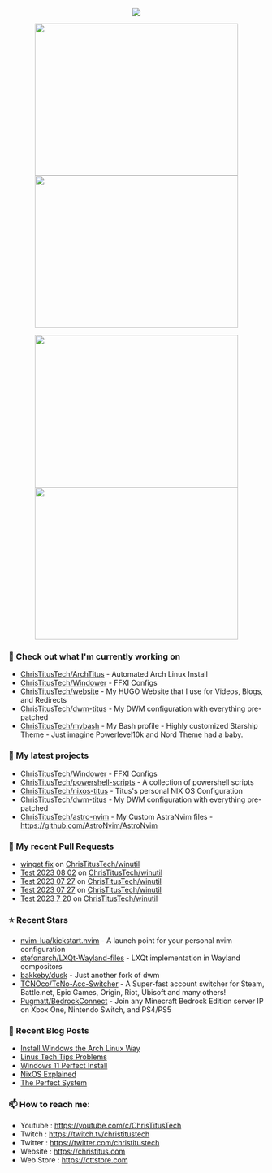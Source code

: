 <p align="center"><a href="https://github.com/anuraghazra/github-readme-stats">
  <img align="center" src="https://github-readme-stats.vercel.app/api?username=ChrisTitusTech&show_icons=true&theme=tokyonight" />
</a></p>

<p align="center"><a href="https://wakatime.com/@christitustech">
  <img align="center" width="400" height="300" src="https://wakatime.com/share/@christitustech/4c17a227-eb23-48c5-a2f1-492e5538842c.svg" />
</a>
<a href="https://wakatime.com/@christitustech">
  <img align="center" width="400" height="300" src="https://wakatime.com/share/@christitustech/57160975-2111-472e-bc92-f390b42053b3.svg" />
</a></p>

<p align="center"><a href="https://wakatime.com/@christitustech">
  <img align="center" width="400" height="300" src="https://wakatime.com/share/@christitustech/b7d6c245-11dd-4802-a2dd-8ff0fd915324.svg" />
</a>
<a href="https://wakatime.com/@christitustech">
  <img align="center" width="400" height="300" src="https://wakatime.com/share/@christitustech/29475f0b-8d50-47b4-aaf5-f96bdcab9d0d.svg" />
</a></p>

### 👷 Check out what I'm currently working on

- [ChrisTitusTech/ArchTitus](https://github.com/ChrisTitusTech/ArchTitus) - Automated Arch Linux Install
- [ChrisTitusTech/Windower](https://github.com/ChrisTitusTech/Windower) - FFXI Configs
- [ChrisTitusTech/website](https://github.com/ChrisTitusTech/website) - My HUGO Website that I use for Videos, Blogs, and Redirects
- [ChrisTitusTech/dwm-titus](https://github.com/ChrisTitusTech/dwm-titus) - My DWM configuration with everything pre-patched
- [ChrisTitusTech/mybash](https://github.com/ChrisTitusTech/mybash) - My Bash profile - Highly customized Starship Theme - Just imagine Powerlevel10k and Nord Theme had a baby.
### 🌱 My latest projects

- [ChrisTitusTech/Windower](https://github.com/ChrisTitusTech/Windower) - FFXI Configs
- [ChrisTitusTech/powershell-scripts](https://github.com/ChrisTitusTech/powershell-scripts) - A collection of powershell scripts
- [ChrisTitusTech/nixos-titus](https://github.com/ChrisTitusTech/nixos-titus) - Titus&#39;s personal NIX OS Configuration
- [ChrisTitusTech/dwm-titus](https://github.com/ChrisTitusTech/dwm-titus) - My DWM configuration with everything pre-patched
- [ChrisTitusTech/astro-nvim](https://github.com/ChrisTitusTech/astro-nvim) - My Custom AstraNvim files - https://github.com/AstroNvim/AstroNvim
### 🔨 My recent Pull Requests

- [winget fix](https://github.com/ChrisTitusTech/winutil/pull/952) on [ChrisTitusTech/winutil](https://github.com/ChrisTitusTech/winutil)
- [Test 2023 08 02](https://github.com/ChrisTitusTech/winutil/pull/950) on [ChrisTitusTech/winutil](https://github.com/ChrisTitusTech/winutil)
- [Test 2023 07 27](https://github.com/ChrisTitusTech/winutil/pull/934) on [ChrisTitusTech/winutil](https://github.com/ChrisTitusTech/winutil)
- [Test 2023 07 27](https://github.com/ChrisTitusTech/winutil/pull/933) on [ChrisTitusTech/winutil](https://github.com/ChrisTitusTech/winutil)
- [Test 2023 7 20](https://github.com/ChrisTitusTech/winutil/pull/917) on [ChrisTitusTech/winutil](https://github.com/ChrisTitusTech/winutil)
### ⭐ Recent Stars

- [nvim-lua/kickstart.nvim](https://github.com/nvim-lua/kickstart.nvim) - A launch point for your personal nvim configuration
- [stefonarch/LXQt-Wayland-files](https://github.com/stefonarch/LXQt-Wayland-files) - LXQt implementation in Wayland compositors
- [bakkeby/dusk](https://github.com/bakkeby/dusk) - Just another fork of dwm
- [TCNOco/TcNo-Acc-Switcher](https://github.com/TCNOco/TcNo-Acc-Switcher) - A Super-fast account switcher for Steam, Battle.net, Epic Games, Origin, Riot, Ubisoft and many others!
- [Pugmatt/BedrockConnect](https://github.com/Pugmatt/BedrockConnect) - Join any Minecraft Bedrock Edition server IP on Xbox One, Nintendo Switch, and PS4/PS5
### 📰 Recent Blog Posts

- [Install Windows the Arch Linux Way](https://christitus.com/install-windows-the-arch-linux-way/)
- [Linus Tech Tips Problems](https://christitus.com/ltt-bad/)
- [Windows 11 Perfect Install](https://christitus.com/windows-11-perfect-install/)
- [NixOS Explained](https://christitus.com/nixos-explained/)
- [The Perfect System](https://christitus.com/the-perfect-system/)
### 📫 How to reach me:
  - Youtube   : <https://youtube.com/c/ChrisTitusTech>
  - Twitch    : <https://twitch.tv/christitustech>
  - Twitter   : <https://twitter.com/christitustech>
  - Website   : <https://christitus.com>
  - Web Store : <https://cttstore.com>
